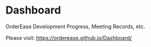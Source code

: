 # Dashboard

OrderEase Development Progress, Meeting Records, etc.

Please visit: https://orderease.github.io/Dashboard/
